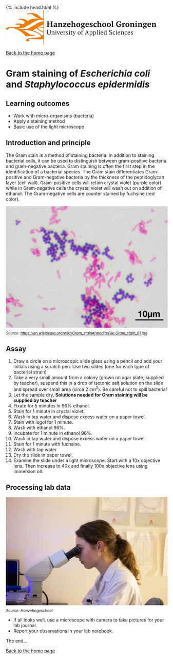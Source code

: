 {% include head.html %}
![Hanze](../hanze/hanze.png)

[Back to the home page](../index.md)  


# Gram staining of *Escherichia coli* and *Staphylococcus epidermidis*

## Learning outcomes
- Work with micro-organisms (bacteria)
- Apply a staining method
- Basic use of the light microscope

## Introduction and principle
The Gram stain is a method of staining bacteria. In addition to staining bacterial cells, it can be used to distinguish between gram-positive bacteria and gram-negative bacteria. Gram staining is often the first step in the identification of a bacterial species. The Gram stain differentiates Gram-positive and Gram-negative bacteria by the thickness of the peptidoglycan layer (cell wall). Gram-positive cells will retain crystal violet (purple color) while in Gram-negative cells the crystal violet will wash out on addition of ethanol. The Gram-negative cells are counter stained by fuchsine (red color).

![Gram stain](./gram/gram_stain.jpg)
*<sub>Source: https://en.wikipedia.org/wiki/Gram_stain#/media/File:Gram_stain_01.jpg</sub>*

## Assay
1. Draw a circle on a microscopic slide glass using a pencil and add your initials using a scratch pen. Use two slides (one for each type of bacterial strain)
2. Take a very small amount from a colony (grown on agar plate, supplied by teacher), suspend this in a drop of isotonic salt solution on the slide and spread over small area (circa $2\ cm^2$). Be careful not to spill bacteria!
2. Let the sample dry.
__Solutions needed for Gram staining will be supplied by teacher__
3. Fixate for 5 minutes in 96% ethanol.
4. Stain for 1 minute in crystal violet.
5. Wash in tap water and dispose excess water on a paper towel.
6. Stain with lugol for 1 minute.
7. Wash with ethanol 96%.
8. Incubate for 1 minute in ethanol 96%.
9. Wash in tap water and dispose excess water on a paper towel.
10. Stain for 1 minute with fuchsine.
11. Wash with tap water.
12. Dry the slide in paper towel.
13. Examine the slide under a light microscope. Start with a 10x objective lens. Then increase to 40x and finally 100x objective lens using immersion oil.

## Processing lab data

![mic](./gram/mic.jpg)
*<sub>Source: Hanzehogeschool</sub>*


- If all looks well, use a microscope with camera to take pictures for your lab journal.
- Report your observations in your lab notebook.

The end...

[Back to the home page](../index.md)  
 
